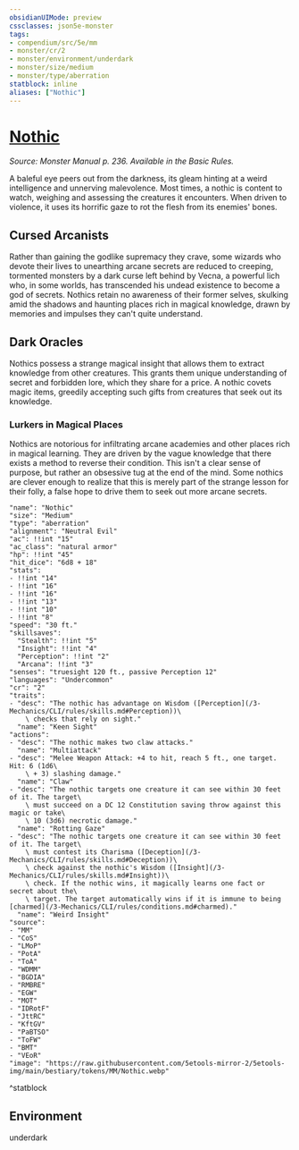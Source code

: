 ```yaml
---
obsidianUIMode: preview
cssclasses: json5e-monster
tags:
- compendium/src/5e/mm
- monster/cr/2
- monster/environment/underdark
- monster/size/medium
- monster/type/aberration
statblock: inline
aliases: ["Nothic"]
---
```

# [Nothic](3-Mechanics/CLI/bestiary/aberration/nothic.md)
*Source: Monster Manual p. 236. Available in the Basic Rules.*  

A baleful eye peers out from the darkness, its gleam hinting at a weird intelligence and unnerving malevolence. Most times, a nothic is content to watch, weighing and assessing the creatures it encounters. When driven to violence, it uses its horrific gaze to rot the flesh from its enemies' bones.

## Cursed Arcanists

Rather than gaining the godlike supremacy they crave, some wizards who devote their lives to unearthing arcane secrets are reduced to creeping, tormented monsters by a dark curse left behind by Vecna, a powerful lich who, in some worlds, has transcended his undead existence to become a god of secrets. Nothics retain no awareness of their former selves, skulking amid the shadows and haunting places rich in magical knowledge, drawn by memories and impulses they can't quite understand.

## Dark Oracles

Nothics possess a strange magical insight that allows them to extract knowledge from other creatures. This grants them unique understanding of secret and forbidden lore, which they share for a price. A nothic covets magic items, greedily accepting such gifts from creatures that seek out its knowledge.

### Lurkers in Magical Places

Nothics are notorious for infiltrating arcane academies and other places rich in magical learning. They are driven by the vague knowledge that there exists a method to reverse their condition. This isn't a clear sense of purpose, but rather an obsessive tug at the end of the mind. Some nothics are clever enough to realize that this is merely part of the strange lesson for their folly, a false hope to drive them to seek out more arcane secrets.

```statblock
"name": "Nothic"
"size": "Medium"
"type": "aberration"
"alignment": "Neutral Evil"
"ac": !!int "15"
"ac_class": "natural armor"
"hp": !!int "45"
"hit_dice": "6d8 + 18"
"stats":
- !!int "14"
- !!int "16"
- !!int "16"
- !!int "13"
- !!int "10"
- !!int "8"
"speed": "30 ft."
"skillsaves":
  "Stealth": !!int "5"
  "Insight": !!int "4"
  "Perception": !!int "2"
  "Arcana": !!int "3"
"senses": "truesight 120 ft., passive Perception 12"
"languages": "Undercommon"
"cr": "2"
"traits":
- "desc": "The nothic has advantage on Wisdom ([Perception](/3-Mechanics/CLI/rules/skills.md#Perception))\
    \ checks that rely on sight."
  "name": "Keen Sight"
"actions":
- "desc": "The nothic makes two claw attacks."
  "name": "Multiattack"
- "desc": "Melee Weapon Attack: +4 to hit, reach 5 ft., one target. Hit: 6 (1d6\
    \ + 3) slashing damage."
  "name": "Claw"
- "desc": "The nothic targets one creature it can see within 30 feet of it. The target\
    \ must succeed on a DC 12 Constitution saving throw against this magic or take\
    \ 10 (3d6) necrotic damage."
  "name": "Rotting Gaze"
- "desc": "The nothic targets one creature it can see within 30 feet of it. The target\
    \ must contest its Charisma ([Deception](/3-Mechanics/CLI/rules/skills.md#Deception))\
    \ check against the nothic's Wisdom ([Insight](/3-Mechanics/CLI/rules/skills.md#Insight))\
    \ check. If the nothic wins, it magically learns one fact or secret about the\
    \ target. The target automatically wins if it is immune to being [charmed](/3-Mechanics/CLI/rules/conditions.md#charmed)."
  "name": "Weird Insight"
"source":
- "MM"
- "CoS"
- "LMoP"
- "PotA"
- "ToA"
- "WDMM"
- "BGDIA"
- "RMBRE"
- "EGW"
- "MOT"
- "IDRotF"
- "JttRC"
- "KftGV"
- "PaBTSO"
- "ToFW"
- "BMT"
- "VEoR"
"image": "https://raw.githubusercontent.com/5etools-mirror-2/5etools-img/main/bestiary/tokens/MM/Nothic.webp"
```
^statblock

## Environment

underdark